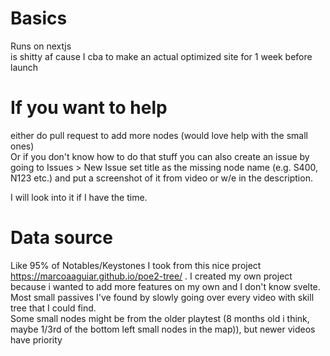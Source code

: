 # Basics
Runs on nextjs  
is shitty af cause I cba to make an actual optimized site for 1 week before launch  

# If you want to help
either do pull request to add more nodes (would love help with the small ones)  
Or if you don't know how to do that stuff you can also create an issue by going to Issues > New Issue set title as the missing node name (e.g. S400, N123 etc.) and put a screenshot of it from video or w/e in the description.

I will look into it if I have the time.

# Data source
Like 95% of Notables/Keystones I took from this nice project https://marcoaaguiar.github.io/poe2-tree/ .
I created my own project because i wanted to add more features on my own and I don't know svelte.  
Most small passives I've found by slowly going over every video with skill tree that I could find.  
Some small nodes might be from the older playtest (8 months old i think, maybe 1/3rd of the bottom left small nodes in the map)), but newer videos have priority

